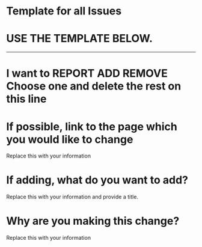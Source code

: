 # Template for all Issues
# USE THE TEMPLATE BELOW.
***
# I want to REPORT ADD REMOVE **Choose one and delete the rest on this line**

# If possible, link to the page which you would like to change
Replace this with your information

# If adding, what do you want to add?
Replace this with your information and provide a title.

# Why are you making this change?
Replace this with your information
